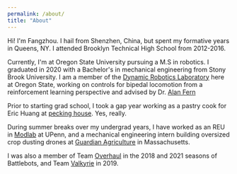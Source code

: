```yaml
---
permalink: /about/
title: "About"
---
```


Hi! I'm Fangzhou. I hail from Shenzhen, China, but spent my formative years in Queens, NY. I attended Brooklyn Technical High School from 2012-2016.  

Currently, I'm at Oregon State University pursuing a M.S in robotics. I graduated in 2020 with a Bachelor's in mechanical engineering from Stony Brook University. I am a member of the [Dynamic Robotics Laboratory](https://mime.oregonstate.edu/research/drl/) here at Oregon State, working on controls for bipedal locomotion from a reinforcement learning perspective and advised by Dr. [Alan Fern](https://eecs.oregonstate.edu/people/fern-alan) 

Prior to starting grad school, I took a gap year working as a pastry cook for Eric Huang at [pecking house](https://www.peckinghouse.com/). Yes, really. 

During summer breaks over my undergrad years, I have worked as an REU in [Modlab](https://www.modlabupenn.org/) at UPenn, and a mechanical engineering intern building oversized crop dusting drones at [Guardian Agriculture](https://www.guardian.ag/) in Massachusetts. 

I was also a member of Team [Overhaul](https://battlebots.com/robot/overhaul-2018/) in the 2018 and 2021 seasons of Battlebots, and Team [Valkyrie](https://battlebots.com/robot/valkyrie-2019/) in 2019.   






